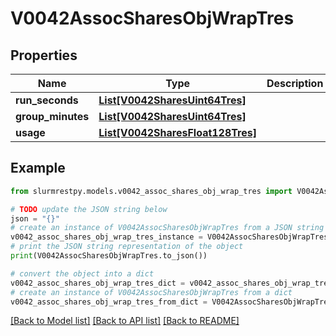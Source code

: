 # V0042AssocSharesObjWrapTres


## Properties

Name | Type | Description | Notes
------------ | ------------- | ------------- | -------------
**run_seconds** | [**List[V0042SharesUint64Tres]**](V0042SharesUint64Tres.md) |  | [optional]
**group_minutes** | [**List[V0042SharesUint64Tres]**](V0042SharesUint64Tres.md) |  | [optional]
**usage** | [**List[V0042SharesFloat128Tres]**](V0042SharesFloat128Tres.md) |  | [optional]

## Example

```python
from slurmrestpy.models.v0042_assoc_shares_obj_wrap_tres import V0042AssocSharesObjWrapTres

# TODO update the JSON string below
json = "{}"
# create an instance of V0042AssocSharesObjWrapTres from a JSON string
v0042_assoc_shares_obj_wrap_tres_instance = V0042AssocSharesObjWrapTres.from_json(json)
# print the JSON string representation of the object
print(V0042AssocSharesObjWrapTres.to_json())

# convert the object into a dict
v0042_assoc_shares_obj_wrap_tres_dict = v0042_assoc_shares_obj_wrap_tres_instance.to_dict()
# create an instance of V0042AssocSharesObjWrapTres from a dict
v0042_assoc_shares_obj_wrap_tres_from_dict = V0042AssocSharesObjWrapTres.from_dict(v0042_assoc_shares_obj_wrap_tres_dict)
```
[[Back to Model list]](../README.md#documentation-for-models) [[Back to API list]](../README.md#documentation-for-api-endpoints) [[Back to README]](../README.md)


